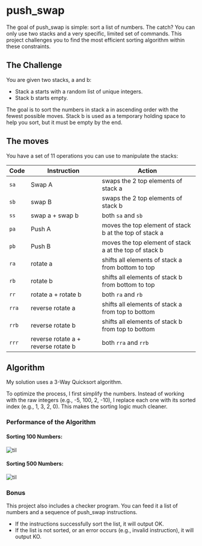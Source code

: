 # push_swap

The goal of push_swap is simple: sort a list of numbers.
The catch?
You can only use two stacks and a very specific, limited set of commands.
This project challenges you to find the most efficient sorting algorithm within these constraints.

## The Challenge

You are given two stacks, a and b:
* Stack a starts with a random list of unique integers.
* Stack b starts empty.

The goal is to sort the numbers in stack a in ascending order with the fewest possible moves.
Stack b is used as a temporary holding space to help you sort, but it must be empty by the end.

## The moves

You have a set of 11 operations you can use to manipulate the stacks:

| Code  | Instruction                         | Action                                                 |
| ----- | ----------------------------------- | ------------------------------------------------------ |
| `sa`  | Swap A                              | swaps the 2 top elements of stack a                    |
| `sb`  | swap B                              | swaps the 2 top elements of stack b                    |
| `ss`  | swap a + swap b                     | both `sa` and `sb`                                     |
| `pa`  | Push A                              | moves the top element of stack b at the top of stack a |
| `pb`  | Push B                              | moves the top element of stack a at the top of stack b |
| `ra`  | rotate a                            | shifts all elements of stack a from bottom to top      |
| `rb`  | rotate b                            | shifts all elements of stack b from bottom to top      |
| `rr`  | rotate a + rotate b                 | both `ra` and `rb`                                     |
| `rra` | reverse rotate a                    | shifts all elements of stack a from top to bottom      |
| `rrb` | reverse rotate b                    | shifts all elements of stack b from top to bottom      |
| `rrr` | reverse rotate a + reverse rotate b | both `rra` and `rrb`                                   |

## Algorithm

My solution uses a 3-Way Quicksort algorithm.

To optimize the process, I first simplify the numbers.
Instead of working with the raw integers (e.g., -5, 100, 2, -10), I replace each one with its sorted index (e.g., 1, 3, 2, 0).
This makes the sorting logic much cleaner.

### Performance of the Algorithm

#### Sorting 100 Numbers:
![til](100.gif)

#### Sorting 500 Numbers:
![til](t00.gif)

### Bonus

This project also includes a checker program. You can feed it a list of numbers and a sequence of push_swap instructions.
* If the instructions successfully sort the list, it will output OK.
* If the list is not sorted, or an error occurs (e.g., invalid instruction), it will output KO.
